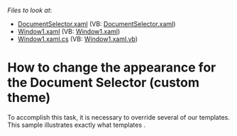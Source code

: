 <!-- default file list -->
*Files to look at*:

* [DocumentSelector.xaml](./CS/CustomTheme/DocumentSelector.xaml) (VB: [DocumentSelector.xaml](./VB/CustomTheme/DocumentSelector.xaml))
* [Window1.xaml](./CS/CustomTheme/Window1.xaml) (VB: [Window1.xaml](./VB/CustomTheme/Window1.xaml))
* [Window1.xaml.cs](./CS/CustomTheme/Window1.xaml.cs) (VB: [Window1.xaml.vb](./VB/CustomTheme/Window1.xaml.vb))
<!-- default file list end -->
# How to change the appearance for the Document Selector (custom theme)


<p>To accomplish this task, it is necessary to override several of our templates. This sample illustrates  exactly what templates .<br />
</p>

<br/>


